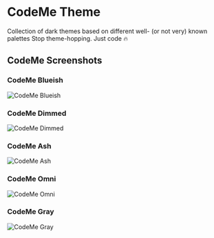 # CodeMe Theme

Collection of dark themes based on different well- (or not very) known palettes
Stop theme-hopping. Just code 🔥

## CodeMe Screenshots

### CodeMe Blueish
![CodeMe Blueish](https://i.imgur.com/5Kt04p6.png)

### CodeMe Dimmed
![CodeMe Dimmed](https://i.imgur.com/l9x9HTY.png)

### CodeMe Ash
![CodeMe Ash](https://i.imgur.com/IVDiIyA.png)

### CodeMe Omni
![CodeMe Omni](https://i.imgur.com/5iKNtQg.png)

### CodeMe Gray
![CodeMe Gray](https://i.imgur.com/KH3tjHl.png)
